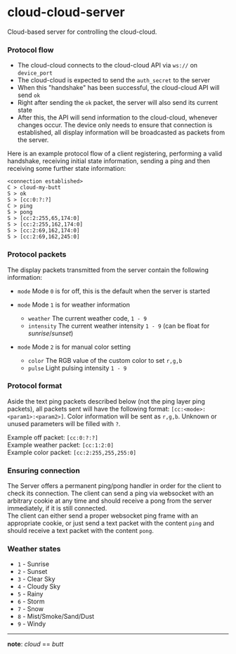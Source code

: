 # cloud-cloud-server
Cloud-based server for controlling the cloud-cloud.

### Protocol flow
* The cloud-cloud connects to the cloud-cloud API via `ws://` on `device_port`
* The cloud-cloud is expected to send the `auth_secret` to the server
* When this "handshake" has been successful, the cloud-cloud API will send `ok`
* Right after sending the `ok` packet, the server will also send its current state
* After this, the API will send information to the cloud-cloud, whenever changes occur. The device only needs to ensure that connection is established, all display information will be broadcasted as packets from the server.

Here is an example protocol flow of a client registering, performing a valid handshake, receiving initial state information, sending a ping and then receiving some further state information:
```
<connection established>
C > cloud-my-butt
S > ok
S > [cc:0:?:?]
C > ping
S > pong
S > [cc:2:255,65,174:0]
S > [cc:2:255,162,174:0]
S > [cc:2:69,162,174:0]
S > [cc:2:69,162,245:0]
```

### Protocol packets
The display packets transmitted from the server contain the following information:
* `mode` Mode `0` is for off, this is the default when the server is started

* `mode` Mode `1` is for weather information
  * `weather` The current weather code, `1 - 9`
  * `intensity` The current weather intensity `1 - 9` (can be float for _sunrise_/_sunset_)

* `mode` Mode `2` is for manual color setting
  * `color` The RGB value of the custom color to set `r,g,b`
  * `pulse` Light pulsing intensity `1 - 9`

### Protocol format
Aside the text ping packets described below (not the ping layer ping packets), all packets sent will have the following format: `[cc:<mode>:<param1>:<param2>]`. Color information will be sent as `r,g,b`. Unknown or unused parameters will be filled with `?`.    

Example off packet: `[cc:0:?:?]`   
Example weather packet: `[cc:1:2:0]`   
Example color packet: `[cc:2:255,255,255:0]`

### Ensuring connection
The Server offers a permanent ping/pong handler in order for the client to check its connection. The client can send a ping via websocket with an arbitrary cookie at any time and should receive a pong from the server immediately, if it is still connected.    
The client can either send a proper websocket ping frame with an appropriate cookie, or just send a text packet with the content `ping` and should receive a text packet with the content `pong`.

### Weather states
* `1` - Sunrise
* `2` - Sunset
* `3` - Clear Sky
* `4` - Cloudy Sky
* `5` - Rainy
* `6` - Storm
* `7` - Snow
* `8` - Mist/Smoke/Sand/Dust
* `9` - Windy

----
**note**: _cloud_ == _butt_ 
